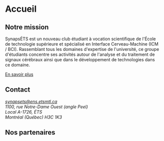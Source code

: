 # Accueil

## Notre mission

SynapsÉTS est un nouveau club étudiant à vocation scientifique de l'École de technologie supérieure et spécialisé en Interface Cerveau-Machine (ICM / BCI). Rassemblant tous les domaines d'expertise de l'université, ce groupe d'étudiants concentre ses activités autour de l'analyse et du traitement de signaux cérébraux ainsi que dans le développement de technologies dans ce domaine.

[En savoir plus](/projects/)

## Contact
<address>
<a href="mailto:synapsets@ens.etsmtl.ca">synapsets@ens.etsmtl.ca</a><br>
1100, rue Notre-Dame Ouest (angle Peel)<br>
Local A-1726, ÉTS<br>
Montréal (Québec) H3C 1K3<br>
</address>

## Nos partenaires

<ShowListOfPartners/>
